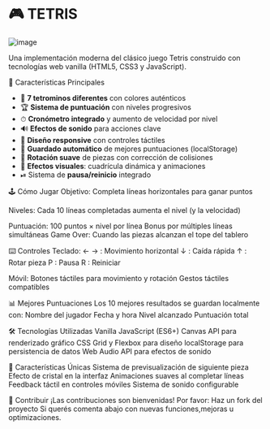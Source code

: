 # 🎮 TETRIS

![image](https://github.com/user-attachments/assets/7e79101c-fb87-4a6e-b86b-c2375e78e925)

Una implementación moderna del clásico juego Tetris construido con tecnologías web vanilla (HTML5, CSS3 y JavaScript).

 🚀 Características Principales
- 🧩 **7 tetrominos diferentes** con colores auténticos
- 🏆 **Sistema de puntuación** con niveles progresivos
- ⏱ **Cronómetro integrado** y aumento de velocidad por nivel
- 🔊 **Efectos de sonido** para acciones clave
- 📱 **Diseño responsive** con controles táctiles
- 💾 **Guardado automático** de mejores puntuaciones (localStorage)
- 🔄 **Rotación suave** de piezas con corrección de colisiones
- 🎨 **Efectos visuales**: cuadrícula dinámica y animaciones
- ⏯ Sistema de **pausa/reinicio** integrado

🕹 Cómo Jugar
Objetivo: Completa líneas horizontales para ganar puntos

Niveles: Cada 10 líneas completadas aumenta el nivel (y la velocidad)

Puntuación:
100 puntos × nivel por línea
Bonus por múltiples líneas simultáneas
Game Over: Cuando las piezas alcanzan el tope del tablero

⌨️ Controles
Teclado:
← → : Movimiento horizontal
↓ : Caída rápida
↑ : Rotar pieza
P : Pausa
R : Reiniciar

Móvil:
Botones táctiles para movimiento y rotación
Gestos táctiles compatibles

📊 Mejores Puntuaciones
Los 10 mejores resultados se guardan localmente con:
Nombre del jugador
Fecha y hora
Nivel alcanzado
Puntuación total

🛠 Tecnologías Utilizadas
Vanilla JavaScript (ES6+)
Canvas API para renderizado gráfico
CSS Grid y Flexbox para diseño
localStorage para persistencia de datos
Web Audio API para efectos de sonido

🌟 Características Únicas
Sistema de previsualización de siguiente pieza
Efecto de cristal en la interfaz
Animaciones suaves al completar líneas
Feedback táctil en controles móviles
Sistema de sonido configurable

🤝 Contribuir
¡Las contribuciones son bienvenidas! 
Por favor:
Haz un fork del proyecto
Si querés comenta abajo con nuevas funciones,mejoras u optimizaciones.







